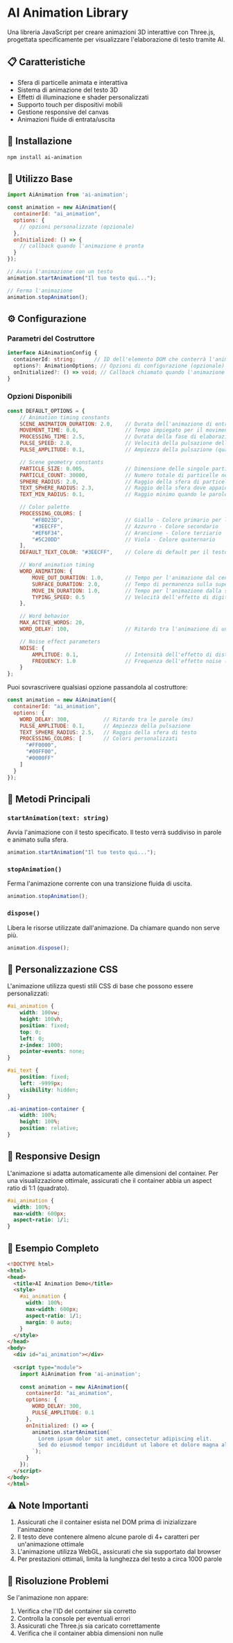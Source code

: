 # AI Animation Library

Una libreria JavaScript per creare animazioni 3D interattive con Three.js, progettata specificamente per visualizzare l'elaborazione di testo tramite AI.

## 📋 Caratteristiche

- Sfera di particelle animata e interattiva
- Sistema di animazione del testo 3D
- Effetti di illuminazione e shader personalizzati
- Supporto touch per dispositivi mobili
- Gestione responsive del canvas
- Animazioni fluide di entrata/uscita

## 🚀 Installazione

```bash
npm install ai-animation
```

## 🎯 Utilizzo Base

```javascript
import AiAnimation from 'ai-animation';

const animation = new AiAnimation({
  containerId: "ai_animation",
  options: {
    // opzioni personalizzate (opzionale)
  },
  onInitialized: () => {
    // callback quando l'animazione è pronta
  }
});

// Avvia l'animazione con un testo
animation.startAnimation("Il tuo testo qui...");

// Ferma l'animazione
animation.stopAnimation();
```

## ⚙️ Configurazione

### Parametri del Costruttore

```typescript
interface AiAnimationConfig {
  containerId: string;      // ID dell'elemento DOM che conterrà l'animazione
  options?: AnimationOptions; // Opzioni di configurazione (opzionale)
  onInitialized?: () => void; // Callback chiamato quando l'animazione è pronta
}
```

### Opzioni Disponibili

```javascript
const DEFAULT_OPTIONS = {
    // Animation timing constants
    SCENE_ANIMATION_DURATION: 2.0,    // Durata dell'animazione di entrata/uscita della scena completa (in secondi)
    MOVEMENT_TIME: 0.6,               // Tempo impiegato per il movimento delle parole (in secondi)
    PROCESSING_TIME: 2.5,             // Durata della fase di elaborazione/stasi (in secondi)
    PULSE_SPEED: 2.0,                 // Velocità della pulsazione della sfera interna (più alto = più veloce)
    PULSE_AMPLITUDE: 0.1,             // Ampiezza della pulsazione (quanto grande diventa la sfera durante la pulsazione)

    // Scene geometry constants
    PARTICLE_SIZE: 0.005,             // Dimensione delle singole particelle nella sfera esterna
    PARTICLE_COUNT: 30000,            // Numero totale di particelle nella sfera esterna
    SPHERE_RADIUS: 2.0,               // Raggio della sfera di particelle
    TEXT_SPHERE_RADIUS: 2.3,          // Raggio della sfera dove appaiono le parole
    TEXT_MIN_RADIUS: 0.1,             // Raggio minimo quando le parole sono al centro

    // Color palette
    PROCESSING_COLORS: [
        "#FBD23D",                    // Giallo - Colore primario per le particelle e il testo
        "#3EECFF",                    // Azzurro - Colore secondario
        "#EF6F34",                    // Arancione - Colore terziario
        "#5C20DD"                     // Viola - Colore quaternario
    ],
    DEFAULT_TEXT_COLOR: "#3EECFF",    // Colore di default per il testo

    // Word animation timing
    WORD_ANIMATION: {
        MOVE_OUT_DURATION: 1.0,       // Tempo per l'animazione dal centro alla superficie (in secondi)
        SURFACE_DURATION: 2.0,        // Tempo di permanenza sulla superficie (in secondi)
        MOVE_IN_DURATION: 1.0,        // Tempo per l'animazione dalla superficie al centro (in secondi)
        TYPING_SPEED: 0.5             // Velocità dell'effetto di digitazione delle lettere
    },

    // Word behavior
    MAX_ACTIVE_WORDS: 20,
    WORD_DELAY: 100,                  // Ritardo tra l'animazione di una parola e la successiva (in millisecondi)

    // Noise effect parameters
    NOISE: {
        AMPLITUDE: 0.1,               // Intensità dell'effetto di distorsione del noise
        FREQUENCY: 1.0                // Frequenza dell'effetto noise (più alto = più dettagliato)
    }
};
```

Puoi sovrascrivere qualsiasi opzione passandola al costruttore:

```javascript
const animation = new AiAnimation({
  containerId: "ai_animation",
  options: {
    WORD_DELAY: 300,           // Ritardo tra le parole (ms)
    PULSE_AMPLITUDE: 0.1,      // Ampiezza della pulsazione
    TEXT_SPHERE_RADIUS: 2.5,   // Raggio della sfera di testo
    PROCESSING_COLORS: [       // Colori personalizzati
      "#FF0000",
      "#00FF00",
      "#0000FF"
    ]
  }
});
```

## 🎯 Metodi Principali

### `startAnimation(text: string)`
Avvia l'animazione con il testo specificato. Il testo verrà suddiviso in parole e animato sulla sfera.

```javascript
animation.startAnimation("Il tuo testo qui...");
```

### `stopAnimation()`
Ferma l'animazione corrente con una transizione fluida di uscita.

```javascript
animation.stopAnimation();
```

### `dispose()`
Libera le risorse utilizzate dall'animazione. Da chiamare quando non serve più.

```javascript
animation.dispose();
```

## 🎨 Personalizzazione CSS

L'animazione utilizza questi stili CSS di base che possono essere personalizzati:

```css
#ai_animation {
    width: 100vw;
    height: 100vh;
    position: fixed;
    top: 0;
    left: 0;
    z-index: 1000;
    pointer-events: none;
}

#ai_text {
    position: fixed;
    left: -9999px;
    visibility: hidden;
}

.ai-animation-container {
    width: 100%;
    height: 100%;
    position: relative;
}
```

## 📱 Responsive Design

L'animazione si adatta automaticamente alle dimensioni del container. Per una visualizzazione ottimale, assicurati che il container abbia un aspect ratio di 1:1 (quadrato).

```css
#ai_animation {
  width: 100%;
  max-width: 600px;
  aspect-ratio: 1/1;
}
```

## 🔄 Esempio Completo

```html
<!DOCTYPE html>
<html>
<head>
  <title>AI Animation Demo</title>
  <style>
    #ai_animation {
      width: 100%;
      max-width: 600px;
      aspect-ratio: 1/1;
      margin: 0 auto;
    }
  </style>
</head>
<body>
  <div id="ai_animation"></div>
  
  <script type="module">
    import AiAnimation from 'ai-animation';
    
    const animation = new AiAnimation({
      containerId: "ai_animation",
      options: {
        WORD_DELAY: 300,
        PULSE_AMPLITUDE: 0.1
      },
      onInitialized: () => {
        animation.startAnimation(`
          Lorem ipsum dolor sit amet, consectetur adipiscing elit.
          Sed do eiusmod tempor incididunt ut labore et dolore magna aliqua.
        `);
      }
    });
  </script>
</body>
</html>
```

## ⚠️ Note Importanti

1. Assicurati che il container esista nel DOM prima di inizializzare l'animazione
2. Il testo deve contenere almeno alcune parole di 4+ caratteri per un'animazione ottimale
3. L'animazione utilizza WebGL, assicurati che sia supportato dal browser
4. Per prestazioni ottimali, limita la lunghezza del testo a circa 1000 parole

## 🔧 Risoluzione Problemi

Se l'animazione non appare:
1. Verifica che l'ID del container sia corretto
2. Controlla la console per eventuali errori
3. Assicurati che Three.js sia caricato correttamente
4. Verifica che il container abbia dimensioni non nulle